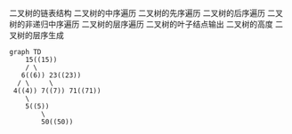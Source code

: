 二叉树的链表结构
二叉树的中序遍历
二叉树的先序遍历
二叉树的后序遍历
二叉树的非递归中序遍历
二叉树的层序遍历
二叉树的叶子结点输出
二叉树的高度
二叉树的层序生成

```mermaid
graph TD
    15((15))
    / \
   6((6)) 23((23))
  / \     \
 4((4)) 7((7)) 71((71))
    \
    5((5))
        \
        50((50))
```
